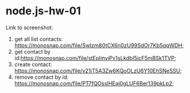 # node.js-hw-01

Link to screenshot:

1. get all list contacts: https://monosnap.com/file/Swlzm80tCX6n0zU99SdOr7Kb5qqWDH;
2. get contact by id:https://monosnap.com/file/stEplmviPv1sLkdbI5icF5mBSk1TVP;
3. create contact: https://monosnap.com/file/v21iT5A3Zw6KQoOLzU6Y10EhSNeSSU;
4. remove contact by id: https://monosnap.com/file/PT7fQOsslHEaj0gLUF6Ber139pkLp2;
